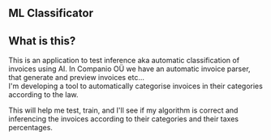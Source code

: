 ## ML Classificator

## What is this? 

This is an application to test inference aka automatic classification of invoices using AI.
In Companio OÜ we have an automatic invoice parser, that generate and preview invoices etc...  
I'm developing a tool to automatically categorise invoices in their categories according to the law.

This will help me test, train, and I'll see if my algorithm is 
correct and inferencing the invoices according to their categories 
and their taxes percentages.

